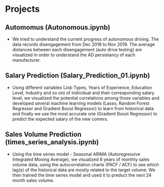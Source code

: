 # Projects

## Automomus (Autonomous.ipynb)
- We tried to understand the current progress of autonomous driving. The data records disengagement from Dec 2018 to Nov 2019. 
The average distances between each disengagement (auto drive testing) are visualized in order to understand the AD persistancy of each manufacturer.

## Salary Prediction (Salary_Prediction_01.ipynb)
- Using different variables (Job Types, Years of Experience, Education Level, Industry and so on) of individual and their corresponding salary level, we 
visualized the potential correlations among those variables and developed several machine learning models 
(Lasso, Random Forest Regressor and Gradient Boost Regressor) to learn from historical data and finally we use the most accurate one (Gradient Boost Regressor)
to predict the expected salary of the new comers.

## Sales Volume Prediction (times_series_analysis.ipynb)
- Using the time series model - Seasonal ARIMA (Autoregressive Integrated Moving Average), we visualized 8 years of monthly sales volume data, using the autocorrelation charts (PACF / ACF) to see which lag(s) of the historical data are mostly related to the target volume. We then trained the time series model and used it to preduct the next 24 month sales volume.
